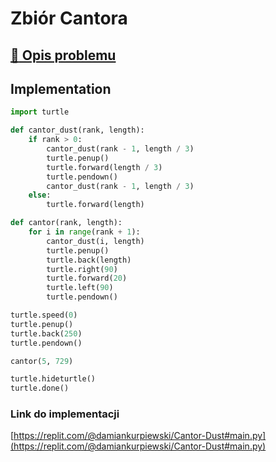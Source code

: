 # Zbiór Cantora

## [:link: Opis problemu](../../../../algorithms/fractals/cantor-dust.md)

## Implementation

```python linenums="1"
import turtle

def cantor_dust(rank, length):
    if rank > 0:
        cantor_dust(rank - 1, length / 3)
        turtle.penup()
        turtle.forward(length / 3)
        turtle.pendown()
        cantor_dust(rank - 1, length / 3)
    else:
        turtle.forward(length)

def cantor(rank, length):
    for i in range(rank + 1):
        cantor_dust(i, length)
        turtle.penup()
        turtle.back(length)
        turtle.right(90)
        turtle.forward(20)
        turtle.left(90)
        turtle.pendown()

turtle.speed(0)
turtle.penup()
turtle.back(250)
turtle.pendown()

cantor(5, 729)

turtle.hideturtle()
turtle.done()
```

### Link do implementacji

[https://replit.com/@damiankurpiewski/Cantor-Dust#main.py](https://replit.com/@damiankurpiewski/Cantor-Dust#main.py)
